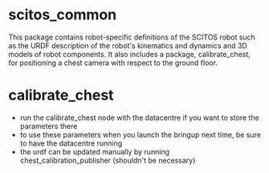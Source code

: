 scitos_common
=============

This package contains robot-specific definitions of the SCITOS robot such as the URDF description of the robot's kinematics and dynamics and 3D models of robot components. It also includes a package, calibrate_chest, for positioning a chest camera with respect to the ground floor.

# calibrate_chest

  * run the calibrate_chest node with the datacentre if you want to store the parameters there
  * to use these parameters when you launch the bringup next time, be sure to have the datacentre running
  * the urdf can be updated manually by running chest_calibration_publisher (shouldn't be necessary)
